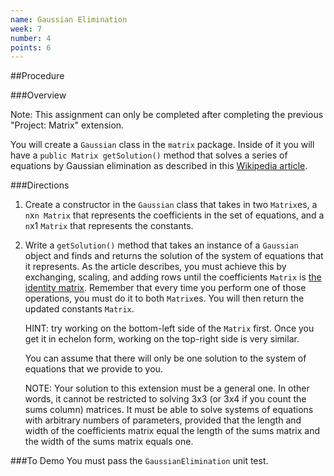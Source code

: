 ```yaml
---
name: Gaussian Elimination
week: 7
number: 4
points: 6
---
```


##Procedure

###Overview

Note: This assignment can only be completed after completing the previous "Project: Matrix" extension.

You will create a `Gaussian` class in the `matrix` package. Inside of it you will have a `public Matrix getSolution()` method that solves a series of equations by Gaussian elimination as described in this <A href="http://en.wikipedia.org/wiki/Gaussian_elimination">Wikipedia article</A>.

###Directions

1. Create a constructor in the `Gaussian` class that takes in two `Matrix`es, a `n`x`n Matrix` that represents the coefficients in the set of equations, and a `n`x1 `Matrix` that represents the constants.

2. Write a `getSolution()` method that takes an instance of a `Gaussian` object and finds and returns the solution of the system of equations that it represents. As the article describes, you must achieve this by exchanging, scaling, and adding rows until the coefficients `Matrix` is <a href="https://en.wikipedia.org/wiki/Identity_matrix" target="new">the identity matrix</a>. Remember that every time you perform one of those operations, you must do it to both `Matrix`es. You will then return the updated constants `Matrix`. 
 
	HINT: try working on the bottom-left side of the `Matrix` first. Once you get it in echelon form, working on the top-right side is very similar.
 
   
	You can assume that there will only be one solution to the system of equations that we provide to you.

	NOTE: Your solution to this extension must be a general one. In other words, it cannot be restricted to solving 3x3 (or 3x4 if you count the sums column) matrices. It must be able to solve systems of equations with arbitrary numbers of parameters, provided that the length and width of the coefficients matrix equal the length of the sums matrix and the width of the sums matrix equals one.

###To Demo
You must pass the `GaussianElimination` unit test.
